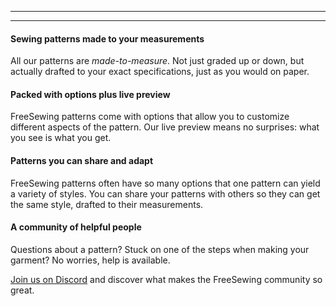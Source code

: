 ***

***

#### Sewing patterns made to your measurements

All our patterns are _made-to-measure_. Not just graded up or down, but actually drafted to your exact specifications, just as you would on paper.

#### Packed with options plus live preview

FreeSewing patterns come with options that allow you to customize different aspects of the pattern. Our live preview means no surprises: what you see is what you get.

#### Patterns you can share and adapt

FreeSewing patterns often have so many options that one pattern can yield a variety of styles. You can share your patterns with others so they can get the same style, drafted to their measurements.

#### A community of helpful people

Questions about a pattern? Stuck on one of the steps when making your garment? No worries, help is available.

[Join us on Discord](https://discord.freesewing.org/) and discover what makes the FreeSewing community so great.
